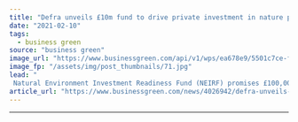 ```yaml
---
title: "Defra unveils £10m fund to drive private investment in nature projects"
date: "2021-02-10"
tags: 
  - business green
source: "business green"
image_url: "https://www.businessgreen.com/api/v1/wps/ea678e9/5501c7ce-f35a-4e6d-b289-d9fce6ee3dcb/2/iStock-1016706864-tree-planting-South-agency-185x114.jpg"
image_fp: "/assets/img/post_thumbnails/71.jpg"
lead: "
 Natural Environment Investment Readiness Fund (NEIRF) promises £100,000 grants for woodland, peatland and habitat restoration projects that can then harness further private investment ..."
article_url: "https://www.businessgreen.com/news/4026942/defra-unveils-gbp10m-fund-drive-private-investment-nature-projects"
---
```


---
